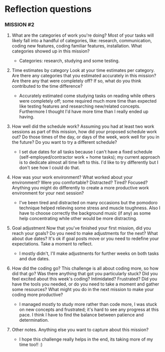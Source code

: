 
# Reflection questions

### MISSION #2

1. What are the categories of work you're doing? Most of your tasks will likely fall into a handful of categories, like: research, communication, coding new features, coding familiar features, installation. What categories showed up in this mission?

   - Categories: research, studying and some testing.
	
2. Time estimates by category Look at your time estimates per category. Are there any categories that you estimated accurately in this mission? Are there any that were completely off? If so, what do you think contributed to the time difference?
   - Accurately estimated come studying tasks on reading while others were completely off; some required much more time than expected like testing features and researching new/related concepts. Furthermore I thought I'd have more time than I really ended up having.

3. How well did the schedule work? Assuming you had at least two work sessions as part of this mission, how did your proposed schedule work out? Do those times of the day, or days of the week, work well for you in the future? Do you want to try a different schedule?
	- I set due dates for all tasks because I can't have a fixed schedule (self-employed/contractor work + home tasks); my current approach is to dedicate almost all time left to this. I'd like to try differently but I don't see how I could do that.

4. How was your work environment? What worked about your environment? Were you comfortable? Distracted? Tired? Focused? Anything you might do differently to create a more productive work environment for your next session?
   - I've been tired and distracted on many occasions but the pomodoro technique helped relieving some stress and muscle toughness. Also I have to choose correctly the background music (if any) as some help concentrating while other would be more distracting.

5. Goal adjustment Now that you've finished your first mission, did you reach your goals? Do you need to make adjustments for the next? What about due dates? It's ok if goal posts move or you need to redefine your expectations. Take a moment to reflect.
   - I mostly didn't, I'll make adjustments for further weeks on both tasks and due dates.

6. How did the coding go? This challenge is all about coding more, so how did that go? Was there anything that got you particularly stuck? Did you feel excited about this week's coding? Intimidated? Frustrated? Did you have the tools you needed, or do you need to take a moment and gather some resources? What might you do in the next mission to make your coding more productive?
   - I managed mostly to study more rather than code more, I was stuck on new concepts and frustrated; it's hard to see any progress at this pace. I think I have to find the balance between patience and determination. 
	

7. Other notes. Anything else you want to capture about this mission?
   - I hope this challenge really helps in the end, its taking more of my time too!! :)
